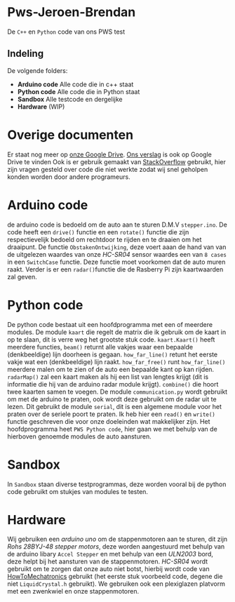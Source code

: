 # Pws-Jeroen-Brendan
De `C++` en `Python` code van ons PWS
test

## Indeling

De volgende folders:

- **Arduino code** Alle code die in c++ staat
- **Python code** Alle code die in Python staat
- **Sandbox** Alle testcode en dergelijke
- **Hardware** (WIP)

# Overige documenten

Er staat nog meer op [onze Google Drive](https://drive.google.com/drive/folders/0Bwz4SLY9bnJjaGFjNHdRSV8wM1E). [Ons verslag](https://docs.google.com/document/d/1WLbv0LlwangKMUz1aPUtUemHSutmvXKHvD2OK606zZs/edit?usp=sharing) is ook op Google Drive te vinden Ook is er gebruik gemaakt van [StackOverflow](https://stackoverflow.com/users/7473796/brendan-mesters?tab=questions) gebruikt, hier zijn vragen gesteld over code die niet werkte zodat wij snel geholpen konden worden door andere programeurs.

# Arduino code
de arduino code is bedoeld om de auto aan te sturen D.M.V `stepper.ino`. De code heeft een `drive()` functie en een `rotate()` functie die zijn respectievelijk bedoeld om rechtdoor te rijden en te draaien om het draaipunt. De functie `ObstakenOntwijking`, deze voert aaan de hand van van de uitgelezen waardes van onze _HC-SR04_ sensor waardes een van `8 cases`  in een `SwitchCase` functie. Deze functie moet voorkomen dat de auto muren raakt. Verder is er een `radar()`functie die de Rasberry Pi zijn kaartwaarden zal geven.

# Python code
De python code bestaat uit een hoofdprogramma met een of meerdere modules. De module `kaart` die regelt de matrix die ik gebruik om de kaart in op te slaan, dit is verre weg het grootste stuk code. `kaart.Kaart()` heeft meerdere functies, `beam()` returnt alle vakjes waar een bepaalde (denkbeeldige) lijn doorheen is gegaan. `how_far_line()` retunt het eerste vakje wat een (denkbeeldige) lijn raakt. `how_far_free()` runt `how_far_line()` meerdere malen om te zien of de auto een bepaalde kant op kan rijden. `radarMap()` zal een kaart maken als hij een list van lengtes krijgt (dit is informatie die hij van de arduino radar module krijgt). `combine()` die hoort twee kaarten samen te voegen. De module `communication.py` wordt gebruikt om met de arduino te praten, ook wordt deze gebruikt om de radar uit te lezen. Dit gebruikt de module `serial`, dit is een algemene module voor het praten over de seriele poort te praten. Ik heb hier een `read()` en `write()` functie geschreven die voor onze doeleinden wat makkelijker zijn. Het hoofdprogramma heet `PWS Python code`, hier gaan we met behulp van de hierboven genoemde modules de auto aansturen.

# Sandbox
In `Sandbox` staan diverse testprogrammas, deze worden vooral bij de python code gebruikt om stukjes van modules te testen.

# Hardware
Wij gebruiken een _arduino uno_ om de stappenmotoren aan te sturen, dit zijn _Rohs 28BYJ-48 stepper motors_, deze worden aangestuurd met behulp van de arduino libary `Accel Stepper` en met behulp van een _ULN2003_ bord, deze helpt bij het aansturen van de stappenmotoren. _HC-SR04_ wordt gebruikt om te zorgen dat onze auto niet botst, hierbij wordt code van [HowToMechatronics](http://howtomechatronics.com/tutorials/arduino/ultrasonic-sensor-hc-sr04/) gebruikt (het eerste stuk voorbeeld code, degene die niet `LiquidCrystal.h` gebruikt). We gebruiken ook een plexiglazen platvorm met een zwenkwiel en onze stappenmotoren. <!--Als we nog een tweede layer 3D-printen vergeet deze niet te benoemen in het verslag.-->